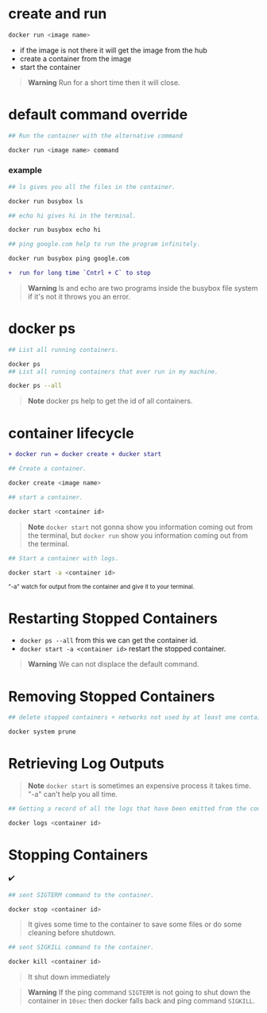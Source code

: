 # create and run
```sh
docker run <image name>
```
- if the image is not there it will get the image from the hub
- create a container from the image
- start the container
> __Warning__
> Run for a short time then it will close. 

# default command override
```sh
## Run the container with the alternative command

docker run <image name> command
```
### example
```sh
## ls gives you all the files in the container.

docker run busybox ls 

## echo hi gives hi in the terminal.

docker run busybox echo hi 

## ping google.com help to run the program infinitely.

docker run busybox ping google.com
```
```diff
+  run for long time `Cntrl + C` to stop
```
> __Warning__
> ls and echo are two programs inside the busybox file system if it's not it throws you an error.

# docker ps
```sh
## List all running containers.

docker ps
## List all running containers that ever run in my machine.

docker ps --all
```
> __Note__
> docker ps help to get the id of all containers.


# container lifecycle
```diff 
+ docker run = ducker create + ducker start
```
```sh
## Create a container.

docker create <image name>

## start a container.

docker start <container id>
```
> __Note__
>`docker start` not gonna show you information coming out from the terminal, but `docker run` show you information coming out from the terminal.

```sh
## Start a container with logs.

docker start -a <container id>
```
<sub>"-a" watch for output from the container and give it to your terminal.</sub>

# Restarting Stopped Containers
- `docker ps --all` from this we can get the container id.
- `docker start -a <container id>` restart the stopped container.
> __Warning__
> We can not displace the default command.

# Removing Stopped Containers
```sh
## delete stopped containers + networks not used by at least one container + all dangling images + all build cache

docker system prune
``` 

# Retrieving Log Outputs
> __Note__
> `docker start` is sometimes an expensive process it takes time. "-a" can't help you all time.
```sh
## Getting a record of all the logs that have been emitted from the container(inspect the container)

docker logs <container id>
```

# Stopping Containers
:heavy_check_mark:
```sh
## sent SIGTERM command to the container.

docker stop <container id>
``` 
> It gives some time to the container to save some files or do some cleaning before shutdown.
```sh
## sent SIGKILL command to the container.

docker kill <container id>
``` 
> It shut down immediately

>__Warning__
> If the ping command `SIGTERM` is not going to shut down the container in `10sec` then docker falls back and ping command `SIGKILL`.
